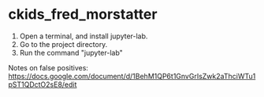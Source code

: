 # ckids_fred_morstatter

1. Open a terminal, and install jupyter-lab.
2. Go to the project directory.
3. Run the command "jupyter-lab"

Notes on false positives:
https://docs.google.com/document/d/1BehM1QP6t1GnvGrIsZwk2aThciWTu1pST1QDctO2sE8/edit
